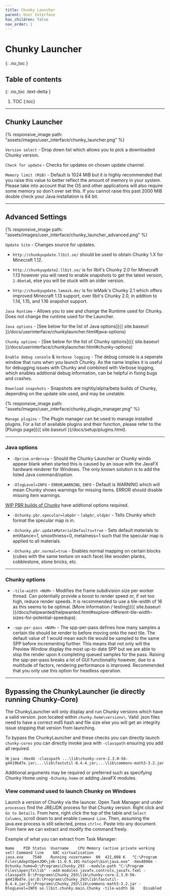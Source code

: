 ```yaml
---
title: Chunky Launcher
parent: User Interface
has_children: false
nav_order: 1
---
```


# Chunky Launcher
{: .no_toc }

## Table of contents
{: .no_toc .text-delta }

1. TOC
{:toc}

---

## Chunky Launcher

{% responsive_image path: "assets/images/user_interface/chunky_launcher.png" %}

`Version select` - Drop down list which allows you to pick a downloaded Chunky version.

`Check for update` - Checks for updates on chosen update channel.

`Memory limit (MiB)` - Default is 1024 MiB but it is highly recommended that you raise this value to better reflect the amount of memory in your system. Please take into account that the OS and other applications will also require some memory so don't over set this. If you cannot raise this past 2000 MiB double check your Java installation is 64 bit.

---

## Advanced Settings

{% responsive_image path: "assets/images/user_interface/chunky_launcher_advanced.png" %}

`Update Site` - Changes source for updates.

- `http://chunkyupdate.llbit.se/` should be used to obtain Chunky 1.X for Minecraft 1.12.

- `http://chunkyupdate2.llbit.se/` is for llbit's Chunky 2.0 for Minecraft 1.13 however you will need to enable snapshots to get the latest version, `2.0beta6`, else you will be stuck with an older version.

- `http://chunkyupdate.lemaik.de/` is for leMaik's Chunky 2.1 which offers improved Minecraft 1.13 support, over llbit's Chunky 2.0, in addtion to 1.14, 1.15, and 1.16 snapshot support.

`Java Runtime` - Allows you to see and change the Runtime used for Chunky. Does not change the runtime used for the Launcher.

`Java options` - [See below for the list of Java options]({{ site.baseurl }}/docs/userinterface/chunkylauncher.html#java-options)

`Chunky options` - [See below for the list of Chunky options]({{ site.baseurl }}/docs/userinterface/chunkylauncher.html#chunky-options)

`Enable debug console` & `Verbose logging` - The debug console is a seperate window that runs when you launch Chunky. As the name implies it is useful for debugging issues with Chunky and combined with Verbose logging, which enables addtional debug information, can be helpful in fixing bugs and crashes.

`Download snapshots` - Snapshots are nightly/alpha/beta builds of Chunky, depending on the update site used, and may be unstable.

{% responsive_image path: "assets/images/user_interface/chunky_plugin_manager.png" %}

`Manage plugins` - The Plugin manager can be used to manage installed plugins. For a list of available plugins and their function, please refer to the [Pluings page]({{ site.baseurl }}/docs/setup/plugins.html).

---

### Java options

- `-Dprism.order=sw` - Should the Chunky Launcher or Chunky windo appear blank when started this is caused by an issue with the JavaFX hardware renderer for Windows. The only known solution is to add the listed Java command/option. 

- `-DlogLevel=INFO` - `ERROR`,`WARNING`, `INFO` - Default is WARNING which will mean Chunky shows warnings for missing items. ERROR should disable missing item warnings.

[WIP PBR builds of Chunky](https://github.com/leMaik/chunky/tree/pbr) have addtional options required.

- `-Dchunky.pbr.specular=labpbr` - `labpbr`, `oldpbr` - Tells Chunky which format the specular map is in.

- `-Dchunky.pbr.updateMaterialDefaults=true` - Sets default materials to emittance=1, smoothness=0, metalness=1 such that the specular map is applied to all materials.

- `-Dchunky.pbr.normal=true` - Enables normal mapping on certain blocks (cubes with the same texture on each face) like wooden planks, cobblestone, stone bricks, etc.

---

### Chunky options

- `-tile-width <NUM>` - Modifies the frame subdivision size per worker thread. Can potentially provide a boost to render speed or, if set too high, reduce render speeds. It is recommended to use a tile-width of 16 as this seems to be optimal. [More information / testing]({{ site.baseurl }}/docs/helpwanted/helpwanted.html#explore-different-tile-width-sizes-for-potential-speedups).

- `-spp-per-pass <NUM>` - The spp-per-pass defines how many samples a certain tile should be render to before moving onto the next tile. The default value of 1 would mean each tile would be sampled to the same SPP before incrementing further. This means that not only will the Preview Window display the most up-to-date SPP but we are able to stop the render upon it completing queued samples for the pass. Raising the spp-per-pass breaks a lot of GUI functionality however, due to a multitude of factors, rendering performance is improved. Recommended that you only use this option for headless operation.

---

## Bypassing the ChunkyLauncher (ie directly running Chunky-Core)

The ChunkyLauncher will only display and run Chunky versions which have a valid version .json located within `chunky.home\versions\`. Valid .json files need to have a correct md5 hash and file size else you will get an integrity issue stopping that version from launching.

To bypass the ChunkyLauncher and these checks you can directly launch `chunky-cores` you can directly invoke java with `-classpath` ensuring you add all required.

ie `java -Xmx4G -classpath ...\lib\chunky-core-2.3.0-56-g4419bd7e.jar;...\lib\fastutil-8.4.4.jar;...\lib\commons-math3-3.2.jar`

Additional arguments may be required or preferred such as specifying Chunky Home using `-Dchunky.home` or adding JavaFX modules.

### View command used to launch Chunky on Windows

Launch a version of Chunky via the launcer. Open Task Manager and under `processes` find the JRE/JDK process for that Chunky version. Right click and `Go to Details`. From here, right click the top of the table and `Select Columns`, scroll down to and enable `Command Line`. Then, assuming the java.exe process is still selected, press `ctrl+c`. Paste into any document.  From here we can extract and modify the command freely.

Example of what you can extract from Task Manager:

```
Name	PID	Status	Username	CPU	Memory (active private working set)	Command line	UAC virtualisation
java.exe	7540	Running	<username>	00 	421,008 K	"C:\Program Files\AdoptOpenJDK\jdk-11.0.9.101-hotspot\bin\java.exe" -Xmx4096m -Dchunky.home=D:\Programs\Chunky_293 --module-path "C:\Program Files\openjfx\lib" --add-modules javafx.controls,javafx.fxml -classpath D:\Programs\Chunky_293\lib\chunky-core-2.3.0-56-g4419bd7e.jar;D:\Programs\Chunky_293\lib\fastutil-8.4.4.jar;D:\Programs\Chunky_293\lib\commons-math3-3.2.jar -DlogLevel=INFO se.llbit.chunky.main.Chunky -tile-width 16	Disabled
```
